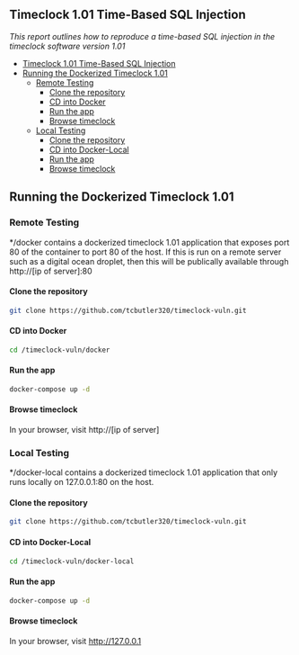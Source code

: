 ## Timeclock 1.01 Time-Based SQL Injection  
*This report outlines how to reproduce a time-based SQL injection in the timeclock software version 1.01* 
- [Timeclock 1.01 Time-Based SQL Injection](#timeclock-101-time-based-sql-injection)
- [Running the Dockerized Timeclock 1.01](#running-the-dockerized-timeclock-101)
  - [Remote Testing](#remote-testing)
    - [Clone the repository](#clone-the-repository)
    - [CD into Docker](#cd-into-docker)
    - [Run the app](#run-the-app)
    - [Browse timeclock](#browse-timeclock)
  - [Local Testing](#local-testing)
    - [Clone the repository](#clone-the-repository-1)
    - [CD into Docker-Local](#cd-into-docker-local)
    - [Run the app](#run-the-app-1)
    - [Browse timeclock](#browse-timeclock-1)

## Running the Dockerized Timeclock 1.01

### Remote Testing 
*/docker contains a dockerized timeclock 1.01 application that exposes port 80 of the container to port 80 of the host. If this is run on a remote server such as a digital ocean droplet, then this will be publically available through http://[ip of server]:80

#### Clone the repository 

```bash
git clone https://github.com/tcbutler320/timeclock-vuln.git
```

#### CD into Docker 

```bash
cd /timeclock-vuln/docker
```

#### Run the app 

```bash
docker-compose up -d
```

#### Browse timeclock   
In your browser, visit http://[ip of server]

### Local Testing     
*/docker-local contains a dockerized timeclock 1.01 application that only runs locally on 127.0.0.1:80 on the host. 

#### Clone the repository 

```bash
git clone https://github.com/tcbutler320/timeclock-vuln.git
```  

#### CD into Docker-Local

```bash
cd /timeclock-vuln/docker-local
```  

#### Run the app 

```bash
docker-compose up -d
```

#### Browse timeclock   
In your browser, visit http://127.0.0.1